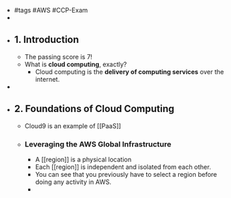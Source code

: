- #tags #AWS #CCP-Exam
-
- ## 1. Introduction
	- The passing score is 7!
	- What is **cloud computing**, exactly?
		- Cloud computing is the **delivery of computing services** over the internet.
-
- ## 2. Foundations of Cloud Computing
	- Cloud9 is an example of [[PaaS]]
	- ### Leveraging the AWS Global Infrastructure
		- A [[region]] is a physical location
		- Each [[region]] is independent and isolated from each other.
		- You can see that you previously have to select a region before doing any activity in AWS.
		-